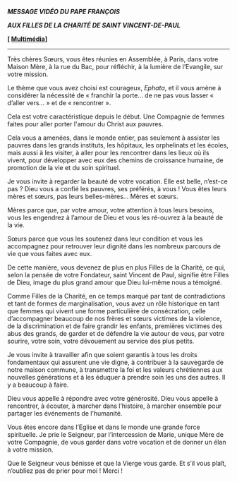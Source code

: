 ***MESSAGE VIDÉO DU PAPE FRANÇOIS***

***AUX FILLES DE LA CHARITÉ DE SAINT VINCENT-DE-PAUL***

**[ [Multimédia](http://w2.vatican.va/content/francesco/fr/events/event.dir.html/content/vaticanevents/fr/2021/11/20/videomessaggio-figliedellacarita.html)]**

__________________________________

Très chères Sœurs, vous êtes réunies en Assemblée, à Paris, dans votre Maison Mère, à la rue du Bac, pour réfléchir, à la lumière de l’Evangile, sur votre mission.

Le thème que vous avez choisi est courageux, *Ephata*, et il vous amène à considérer la nécessité de « franchir la porte... de ne pas vous lasser « d’aller vers... » et de « rencontrer ».

Cela est votre caractéristique depuis le début. Une Compagnie de femmes faites pour aller porter l'amour du Christ aux pauvres.

Cela vous a amenées, dans le monde entier, pas seulement à assister les pauvres dans les grands instituts, les hôpitaux, les orphelinats et les écoles, mais aussi à les visiter, à aller pour les rencontrer dans les lieux où ils vivent, pour développer avec eux des chemins de croissance humaine, de promotion de la vie et du soin spirituel.

Je vous invite à regarder la beauté de votre vocation. Elle est belle, n’est-ce pas ? Dieu vous a confié les pauvres, ses préférés, à vous ! Vous êtes leurs mères et sœurs, pas leurs belles-mères... Mères et sœurs.

Mères parce que, par votre amour, votre attention à tous leurs besoins, vous les engendrez à l’amour de Dieu et vous les ré-ouvrez à la beauté de la vie.

Sœurs parce que vous les soutenez dans leur condition et vous les accompagnez pour retrouver leur dignité dans les nombreux parcours de vie que vous faites avec eux.

De cette manière, vous devenez de plus en plus Filles de la Charité, ce qui, selon la pensée de votre Fondateur, saint Vincent de Paul, signifie être Filles de Dieu, image du plus grand amour que Dieu lui-même nous a témoigné.

Comme Filles de la Charité, en ce temps marqué par tant de contradictions et tant de formes de marginalisation, vous avez un rôle historique en tant que femmes qui vivent une forme particulière de consécration, celle d’accompagner beaucoup de nos frères et sœurs victimes de la violence, de la discrimination et de faire grandir les enfants, premières victimes des abus des grands, de garder et de défendre la vie autour de vous, par votre sourire, votre soin, votre dévouement au service des plus petits.

Je vous invite à travailler afin que soient garantis à tous les droits fondamentaux qui assurent une vie digne, à contribuer à la sauvegarde de notre maison commune, à transmettre la foi et les valeurs chrétiennes aux nouvelles générations et à les éduquer à prendre soin les uns des autres. Il y a beaucoup à faire.

Dieu vous appelle à répondre avec votre générosité. Dieu vous appelle à rencontrer, à écouter, à marcher dans l’histoire, à marcher ensemble pour partager les événements de l’humanité.

Vous êtes encore dans l’Eglise et dans le monde une grande force spirituelle. Je prie le Seigneur, par l’intercession de Marie, unique Mère de votre Compagnie, de vous garder dans votre vocation et de donner un élan à votre mission.

Que le Seigneur vous bénisse et que la Vierge vous garde. Et s’il vous plaît, n’oubliez pas de prier pour moi ! Merci !